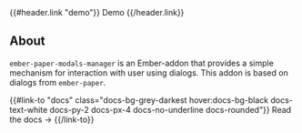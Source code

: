 <div>
  <DocsHeader as |header|>
    {{#header.link "demo"}}
      Demo
    {{/header.link}}
  </DocsHeader>
  <DocsHero
    @prefix={{"Paper"}}
    @heading={{"Modals Manager"}}
    @byline={{"Modals-manager for modals from ember-paper"}}/>
  <div class="docs-container docs-md">
    <h2 class="docs-flex docs-items-center docs-mt-8 docs-h2">About</h2>

`ember-paper-modals-manager` is an Ember-addon that provides a simple mechanism for interaction with user using dialogs. This addon is based on dialogs from `ember-paper`.

  <p>{{#link-to "docs" class="docs-bg-grey-darkest hover:docs-bg-black docs-text-white docs-py-2 docs-px-4 docs-no-underline docs-rounded"}}
       Read the docs →
     {{/link-to}}</p>
  </div>
</div>
